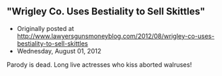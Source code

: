 ## "Wrigley Co. Uses Bestiality to Sell Skittles"

 * Originally posted at http://www.lawyersgunsmoneyblog.com/2012/08/wrigley-co-uses-bestiality-to-sell-skittles
 * Wednesday, August 01, 2012

Parody is dead. Long live actresses who kiss aborted walruses!